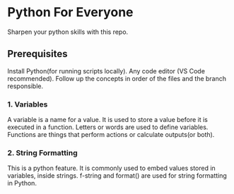 # Python For Everyone
Sharpen your python skills with this repo. 

## Prerequisites
Install Python(for running scripts locally).
Any code editor (VS Code recommended).
Follow up the concepts in order of the files and the branch responsible.

### 1. Variables

A variable is a name for a value. It is used to store a value before it is executed in a function.
Letters or words are used to define variables. 
Functions are things that perform actions or calculate outputs(or both).

### 2. String Formatting
This is a python feature. It is commonly used to embed values stored in variables, inside strings.
f-string and format() are used for string formatting in Python.
